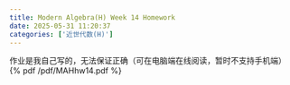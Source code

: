 ```yaml
---
title: Modern Algebra(H) Week 14 Homework
date: 2025-05-31 11:20:37
categories: ['近世代数(H)']
---
```

作业是我自己写的，无法保证正确（可在电脑端在线阅读，暂时不支持手机端）
{% pdf /pdf/MAHhw14.pdf %}